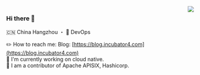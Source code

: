 <img align="right" src="https://github-readme-stats.vercel.app/api?username=incubator4&show_icons=true&icon_color=805AD5&text_color=718096&bg_color=ffffff&hide_title=false" />

### Hi there 👋

🇨🇳 China Hangzhou ・ 🔧 DevOps

✏️ How to reach me:  Blog: [https://blog.incubator4.com](https://blog.incubator4.com)  
🔭 I'm currently working on cloud native.  
👯 I am a contributor of Apache APISIX, Hashicorp.
<!--
**Incubator4th/Incubator4th** is a ✨ _special_ ✨ repository because its `README.md` (this file) appears on your GitHub profile.

Here are some ideas to get you started:



- 🔭 I’m currently working on ...
- 🌱 I’m currently learning ...
- 👯 I’m looking to collaborate on ...
- 🤔 I’m looking for help with ...
- 💬 Ask me about ...
- 📫 How to reach me: ...
- 😄 Pronouns: ...
- ⚡ Fun fact: ...
-->
